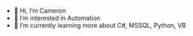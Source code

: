 - 👋 Hi, I’m Cameron
- 👀 I’m interested in Automation
- 🌱 I’m currently learning more about C#, MSSQL, Python, VB

<!---
Camgibso/Camgibso is a ✨ special ✨ repository because its `README.md` (this file) appears on your GitHub profile.
You can click the Preview link to take a look at your changes.
--->
